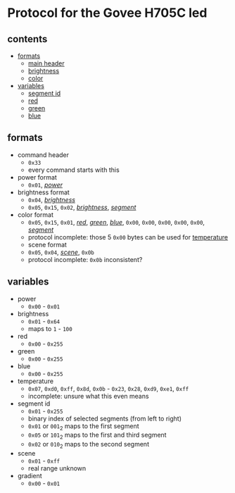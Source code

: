 # Protocol for the Govee H705C led
## contents
- [formats](formats)
  - [main header](command_header)
  - [brightness](brightness_format)
  - [color](color_format)
- [variables](variables)
  - [segment id](segment_id)
  - [red](red)
  - [green](green)
  - [blue](blue)
## formats
- command header
  - `0x33`
  - every command starts with this
- power format
  - `0x01`, *[power](power)*
- brightness format
  - `0x04`, *[brightness](brightness)*
  - `0x05`, `0x15`, `0x02`, *[brightness](brightness)*, *[segment](segment_id)*
- color format
  - `0x05`, `0x15`, `0x01`, *[red](red)*, *[green](green)*, *[blue](blue)*, `0x00`, `0x00`, `0x00`, `0x00`, `0x00`, *[segment](segment_id)*
  - protocol incomplete: those 5 `0x00` bytes can be used for [temperature](temperature)
  - scene format
  - `0x05`, `0x04`, *[scene](scene)*, `0x0b`
  - protocol incomplete: `0x0b` inconsistent?
## variables
- power
  - `0x00` - `0x01`
- brightness
  - `0x01` - `0x64`
  - maps to `1` - `100`
- red
  - `0x00` - `0x255`
- green
  - `0x00` - `0x255`
- blue
  - `0x00` - `0x255`
- temperature
  - `0x07`, `0xd0`, `0xff`, `0x8d`, `0x0b` - `0x23`, `0x28`, `0xd9`, `0xe1`, `0xff`
  - incomplete: unsure what this even means
- segment id
  - `0x01` - `0x255`
  - binary index of selected segments (from left to right)
  - `0x01` or `001`<sub>2</sub> maps to the first segment
  - `0x05` or `101`<sub>2</sub> maps to the first and third segment
  - `0x02` or `010`<sub>2</sub> maps to the second segment
- scene
  - `0x01` - `0xff`
  - real range unknown 
- gradient
  - `0x00` - `0x01`
